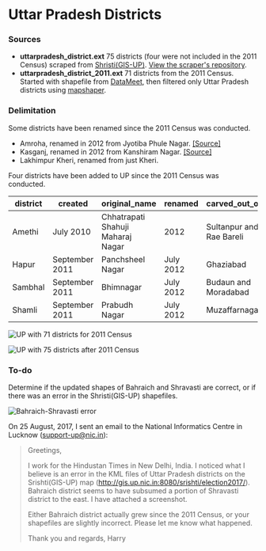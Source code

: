 # Uttar Pradesh Districts

### Sources
- **uttarpradesh_district.ext** 75 districts (four were not included in the 2011 Census) scraped from [Shristi(GIS-UP)](http://gis.up.nic.in/srishti/election2017/). [View the scraper's repository](https://github.com/HindustanTimesLabs/up-shape-scrape). 
- **uttarpradesh_district_2011.ext** 71 districts from the 2011 Census. Started with shapefile from [DataMeet](https://github.com/datameet/maps/tree/master/Survey-of-India-Index-Maps/Boundaries), then filtered only Uttar Pradesh districts using [mapshaper](http://mapshaper.org/).

### Delimitation
Some districts have been renamed since the 2011 Census was conducted.
- Amroha, renamed in 2012 from Jyotiba Phule Nagar. [[Source]](https://en.wikipedia.org/wiki/Amroha_district#History)
- Kasganj, renamed in 2012 from Kanshiram Nagar. [[Source]](https://en.wikipedia.org/wiki/Kasganj_district#History)
- Lakhimpur Kheri, renamed from just Kheri.

Four districts have been added to UP since the 2011 Census was conducted.

| district | created        | original_name                     | renamed   | carved_out_of            | source                                                                                                                      | 
|----------|----------------|-----------------------------------|-----------|--------------------------|-----------------------------------------------------------------------------------------------------------------------------| 
| Amethi   | July 2010      | Chhatrapati Shahuji Maharaj Nagar | 2012      | Sultanpur and Rae Bareli | [[Wikipedia]](https://en.wikipedia.org/wiki/Amethi_district#General_characteristics_of_the_district)                        | 
| Hapur    | September 2011 | Panchsheel Nagar                  | July 2012 | Ghaziabad                | [[Wikipedia]](https://en.wikipedia.org/wiki/Hapur_district#History)                                                         | 
| Sambhal  | September 2011 | Bhimnagar                         | July 2012 | Budaun and Moradabad     | [[Wikipedia]](https://en.wikipedia.org/wiki/Sambhal_district#Creation) [[Wikipedia]](https://en.wikipedia.org/wiki/Sambhal) | 
| Shamli   | September 2011 | Prabudh Nagar                     | July 2012 | Muzaffarnagar            | [[Wikipedia]](https://en.wikipedia.org/wiki/Shamli_district)                                                                | 

![UP with 71 districts for 2011 Census](https://raw.githubusercontent.com/HindustanTimesLabs/shapefiles/master/state_ut/uttarpradesh/district/img/uttarpradesh_district_2011.png "UP districts 2011")

![UP with 75 districts after 2011 Census](https://raw.githubusercontent.com/HindustanTimesLabs/shapefiles/master/state_ut/uttarpradesh/district/img/uttarpradesh_district.png "UP districts post-2011")

### To-do

Determine if the updated shapes of Bahraich and Shravasti are correct, or if there was an error in the Shristi(GIS-UP) shapefiles.

![Bahraich-Shravasti error](https://raw.githubusercontent.com/HindustanTimesLabs/shapefiles/master/state_ut/uttarpradesh/district/img/shristi_gis_up_bahraich_shravasti.png "Bahraich-Shravasti error")

On 25 August, 2017, I sent an email to the National Informatics Centre in Lucknow (support-up@nic.in):

>Greetings,
>
>I work for the Hindustan Times in New Delhi, India. I noticed what I believe is an error in the KML files of Uttar Pradesh districts on the Srishti(GIS-UP) map (http://gis.up.nic.in:8080/srishti/election2017/). Bahraich district seems to have subsumed a portion of Shravasti district to the east. I have attached a screenshot.
>
>Either Bahraich district actually grew since the 2011 Census, or your shapefiles are slightly incorrect. Please let me know what happened.
>
>Thank you and regards,
>Harry